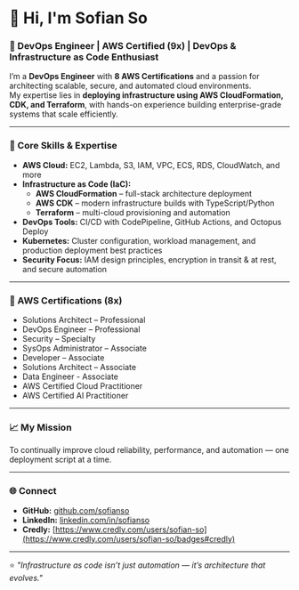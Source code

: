 # 👋 Hi, I'm Sofian So

### 🧠 DevOps Engineer | AWS Certified (9x) | DevOps & Infrastructure as Code Enthusiast  

I’m a **DevOps Engineer** with **8 AWS Certifications** and a passion for architecting scalable, secure, and automated cloud environments.  
My expertise lies in **deploying infrastructure using AWS CloudFormation, CDK, and Terraform**, with hands-on experience building enterprise-grade systems that scale efficiently.

---

### 🚀 Core Skills & Expertise
- **AWS Cloud:** EC2, Lambda, S3, IAM, VPC, ECS, RDS, CloudWatch, and more  
- **Infrastructure as Code (IaC):**  
  - **AWS CloudFormation** – full-stack architecture deployment  
  - **AWS CDK** – modern infrastructure builds with TypeScript/Python  
  - **Terraform** – multi-cloud provisioning and automation  
- **DevOps Tools:** CI/CD with CodePipeline, GitHub Actions, and Octopus Deploy  
- **Kubernetes:** Cluster configuration, workload management, and production deployment best practices  
- **Security Focus:** IAM design principles, encryption in transit & at rest, and secure automation  

---

### 🧾 AWS Certifications (8x)
- Solutions Architect – Professional  
- DevOps Engineer – Professional
- Security – Specialty  
- SysOps Administrator – Associate  
- Developer – Associate  
- Solutions Architect – Associate
- Data Engineer - Associate
- AWS Certified Cloud Practitioner
- AWS Certified AI Practitioner

---

### 📈 My Mission
To continually improve cloud reliability, performance, and automation — one deployment script at a time.

---

### 🌐 Connect
- **GitHub:** [github.com/sofianso](https://github.com/sofianso)  
- **LinkedIn:** [linkedin.com/in/sofianso](https://linkedin.com/in/sofianso)
- **Credly:** [https://www.credly.com/users/sofian-so](https://www.credly.com/users/sofian-so/badges#credly)

---

⭐️ _"Infrastructure as code isn’t just automation — it’s architecture that evolves."_  
